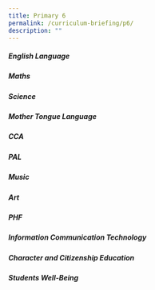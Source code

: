 ```yaml
---
title: Primary 6
permalink: /curriculum-briefing/p6/
description: ""
---
```

##### English Language


##### Maths


##### Science


##### Mother Tongue Language


##### CCA


##### PAL


##### Music


##### Art


##### PHF


##### Information Communication Technology


##### Character and Citizenship Education


##### Students Well-Being
